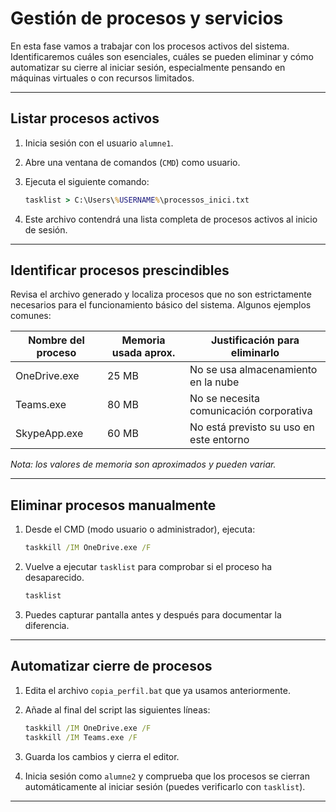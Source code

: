 # __Gestión de procesos y servicios__

En esta fase vamos a trabajar con los procesos activos del sistema. Identificaremos cuáles son esenciales, cuáles se pueden eliminar y cómo automatizar su cierre al iniciar sesión, especialmente pensando en máquinas virtuales o con recursos limitados.

---

## __Listar procesos activos__

1. Inicia sesión con el usuario `alumne1`.
2. Abre una ventana de comandos (`CMD`) como usuario.
3. Ejecuta el siguiente comando:

   ```cmd
   tasklist > C:\Users\%USERNAME%\processos_inici.txt
   ```

4. Este archivo contendrá una lista completa de procesos activos al inicio de sesión.

---

## __Identificar procesos prescindibles__

Revisa el archivo generado y localiza procesos que no son estrictamente necesarios para el funcionamiento básico del sistema. Algunos ejemplos comunes:

| Nombre del proceso   | Memoria usada aprox. | Justificación para eliminarlo              |
|----------------------|----------------------|--------------------------------------------|
| OneDrive.exe         | 25 MB                | No se usa almacenamiento en la nube        |
| Teams.exe            | 80 MB                | No se necesita comunicación corporativa    |
| SkypeApp.exe         | 60 MB                | No está previsto su uso en este entorno    |

*Nota: los valores de memoria son aproximados y pueden variar.*

---

## __Eliminar procesos manualmente__

1. Desde el CMD (modo usuario o administrador), ejecuta:

   ```cmd
   taskkill /IM OneDrive.exe /F
   ```

2. Vuelve a ejecutar `tasklist` para comprobar si el proceso ha desaparecido.

   ```cmd
   tasklist
   ```

3. Puedes capturar pantalla antes y después para documentar la diferencia.

---

## __Automatizar cierre de procesos__

1. Edita el archivo `copia_perfil.bat` que ya usamos anteriormente.
2. Añade al final del script las siguientes líneas:

   ```bat
   taskkill /IM OneDrive.exe /F
   taskkill /IM Teams.exe /F
   ```

3. Guarda los cambios y cierra el editor.

4. Inicia sesión como `alumne2` y comprueba que los procesos se cierran automáticamente al iniciar sesión (puedes verificarlo con `tasklist`).

---
